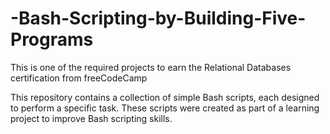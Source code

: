# -Bash-Scripting-by-Building-Five-Programs

 This is one of the required projects to earn the Relational Databases certification from freeCodeCamp

This repository contains a collection of simple Bash scripts, each designed to perform a specific task. 
These scripts were created as part of a learning project to improve Bash scripting skills.

